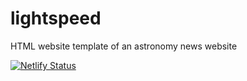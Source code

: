 # lightspeed
HTML website template of an astronomy news website



[![Netlify Status](https://api.netlify.com/api/v1/badges/36852823-1c68-43eb-bda4-e59d5ddb9f7c/deploy-status)](https://app.netlify.com/sites/lightspeednews/deploys)
